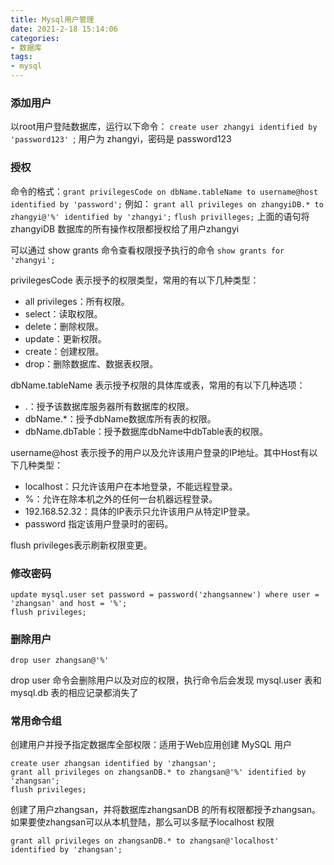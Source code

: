 ```yaml
---
title: Mysql用户管理
date: 2021-2-18 15:14:06
categories:
- 数据库
tags:
- mysql
---
```


### 添加用户
以root用户登陆数据库，运行以下命令：
`create user zhangyi identified by 'password123' `;
用户为 zhangyi，密码是 password123 

### 授权
命令的格式：`grant privilegesCode on dbName.tableName to username@host identified by 'password';`
例如： 
`grant all privileges on zhangyiDB.* to zhangyi@'%' identified by 'zhangyi';`
`flush privilleges;`
上面的语句将 zhangyiDB 数据库的所有操作权限都授权给了用户zhangyi

可以通过 show grants 命令查看权限授予执行的命令
`show grants for 'zhangyi';`

privilegesCode 表示授予的权限类型，常用的有以下几种类型：
- all privileges：所有权限。
- select：读取权限。
- delete：删除权限。
- update：更新权限。
- create：创建权限。
- drop：删除数据库、数据表权限。

dbName.tableName 表示授予权限的具体库或表，常用的有以下几种选项：
- .：授予该数据库服务器所有数据库的权限。
- dbName.*：授予dbName数据库所有表的权限。
- dbName.dbTable：授予数据库dbName中dbTable表的权限。

username@host 表示授予的用户以及允许该用户登录的IP地址。其中Host有以下几种类型：
- localhost：只允许该用户在本地登录，不能远程登录。
- %：允许在除本机之外的任何一台机器远程登录。
- 192.168.52.32：具体的IP表示只允许该用户从特定IP登录。
- password 指定该用户登录时的密码。

flush privileges表示刷新权限变更。

### 修改密码
```
update mysql.user set password = password('zhangsannew') where user = 'zhangsan' and host = '%';
flush privileges;
```

### 删除用户
```
drop user zhangsan@'%'
```
drop user 命令会删除用户以及对应的权限，执行命令后会发现 mysql.user 表和 mysql.db 表的相应记录都消失了

### 常用命令组
创建用户并授予指定数据库全部权限：适用于Web应用创建 MySQL 用户
```
create user zhangsan identified by 'zhangsan';
grant all privileges on zhangsanDB.* to zhangsan@'%' identified by 'zhangsan';
flush privileges;
```
创建了用户zhangsan，并将数据库zhangsanDB 的所有权限都授予zhangsan。如果要使zhangsan可以从本机登陆，那么可以多赋予localhost 权限
```
grant all privileges on zhangsanDB.* to zhangsan@'localhost' identified by 'zhangsan';
```

